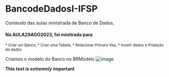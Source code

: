 # BancodeDadosI-IFSP
Conteudo das aulas ministrada de Banco de Dados, 


#### Na AULA29AGO2023, foi minitrada para

<sub> 
* Criar um Banco, 
* Criar uma Tabela, 
* Relacionar Primary Key, 
* Inserir dados e Projeção de dados 
</sub> 

Criamos o modelo do Banco no BRModelo
![image](https://github.com/GabrielAlvesGit/BancodeDadosI-IFSP/assets/102634725/d3ab198a-bfc3-4d1f-a52f-218289b12716)


**This text is _extremely_ important**
